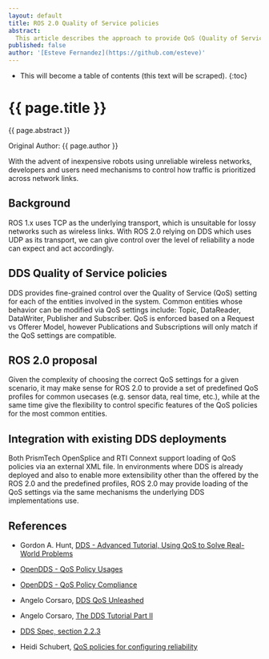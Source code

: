 ```yaml
---
layout: default
title: ROS 2.0 Quality of Service policies
abstract:
  This article describes the approach to provide QoS (Quality of Service) policies for ROS 2.0.
published: false
author: '[Esteve Fernandez](https://github.com/esteve)'
---
```


* This will become a table of contents (this text will be scraped).
{:toc}

# {{ page.title }}

<div class="abstract" markdown="1">
{{ page.abstract }}
</div>

Original Author: {{ page.author }}

With the advent of inexpensive robots using unreliable wireless networks, developers and users need mechanisms to control how traffic is prioritized across network links.

## Background

ROS 1.x uses TCP as the underlying transport, which is unsuitable for lossy networks such as wireless links.
With ROS 2.0 relying on DDS which uses UDP as its transport, we can give control over the level of reliability a node can expect and act accordingly.

## DDS Quality of Service policies

DDS provides fine-grained control over the Quality of Service (QoS) setting for each of the entities involved in the system.
Common entities whose behavior can be modified via QoS settings include: Topic, DataReader, DataWriter, Publisher and Subscriber.
QoS is enforced based on a Request vs Offerer Model, however Publications and Subscriptions will only match if the QoS settings are compatible.

## ROS 2.0 proposal

Given the complexity of choosing the correct QoS settings for a given scenario, it may make sense for ROS 2.0 to provide a set of predefined QoS profiles for common usecases (e.g. sensor data, real time, etc.), while at the same time give the flexibility to control specific features of the QoS policies for the most common entities.

## Integration with existing DDS deployments

Both PrismTech OpenSplice and RTI Connext support loading of QoS policies via an external XML file.
In environments where DDS is already deployed and also to enable more extensibility other than the offered by the ROS 2.0 and the predefined profiles, ROS 2.0 may provide loading of the QoS settings via the same mechanisms the underlying DDS implementations use.

## References

* Gordon A. Hunt, [DDS - Advanced Tutorial, Using QoS to Solve Real-World Problems](http://www.omg.org/news/meetings/workshops/RT-2007/00-T5_Hunt-revised.pdf)

* [OpenDDS - QoS Policy Usages](http://www.opendds.org/qosusages.html)

* [OpenDDS - QoS Policy Compliance](http://www.opendds.org/qospolicies.html)

* Angelo Corsaro, [DDS QoS Unleashed](http://www.slideshare.net/Angelo.Corsaro/dds-qos-unleashed)

* Angelo Corsaro, [The DDS Tutorial Part II](http://www.slideshare.net/Angelo.Corsaro/the-dds-tutorial-part-ii)

* [DDS Spec, section 2.2.3](http://www.omg.org/spec/DDS/1.4/PDF/)

* Heidi Schubert, [QoS policies for configuring reliability](https://community.rti.com/content/forum-topic/qos-policies-configuring-reliability)

